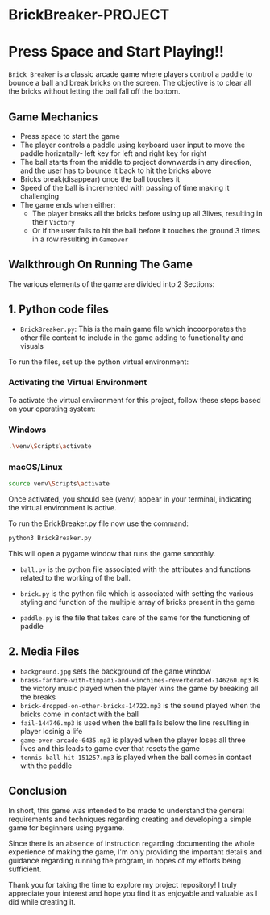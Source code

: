 # BrickBreaker-PROJECT

# Press Space and Start Playing!!
`Brick Breaker` is a classic arcade game where players control a paddle to bounce a ball and break bricks on the screen. The objective is to clear all the bricks without letting the ball fall off the bottom.

## Game Mechanics
- Press space to start the game 
- The player controls a paddle using keyboard user input to move the paddle horizntally- left key for left and right key for right
- The ball starts from the middle to project downwards in any direction, and the user has to bounce it back to hit the bricks above
- Bricks break(disappear) once the ball touches it
- Speed of the ball is incremented with passing of time making it challenging
- The game ends when either:
    - The player breaks all the bricks before using up all 3lives, resulting in their `Victory`
    - Or if the user fails to hit the ball before it touches the ground 3 times in a row resulting in `Gameover`

## Walkthrough On Running The Game
The various elements of the game are divided into 2 Sections:

## 1. Python code files
- `BrickBreaker.py`: This is the main game file which incoorporates the other file content to include in the game adding to functionality and visuals

To run the files, set up the python virtual environment:
### Activating the Virtual Environment

To activate the virtual environment for this project, follow these steps based on your operating system:

### Windows
``` bash
.\venv\Scripts\activate
```

### macOS/Linux
``` bash
source venv\Scripts\activate
```
Once activated, you should see (venv) appear in your terminal, indicating the virtual environment is active.

To run the BrickBreaker.py file now use the command:
``` bash
python3 BrickBreaker.py
```
This will open a pygame window that runs the game smoothly.

- `ball.py` is the python file associated with the attributes and functions related to the working of the ball. 

- `brick.py` is the python file which is associated with setting the various styling and function of the multiple array of bricks present in the game

- `paddle.py` is the file that takes care of the same for the functioning of paddle

## 2. Media Files
- `background.jpg` sets the background of the game window
- `brass-fanfare-with-timpani-and-winchimes-reverberated-146260.mp3` is the victory music played when the player wins the game by breaking all the breaks
- `brick-dropped-on-other-bricks-14722.mp3` is the sound played when the bricks come in contact with the ball
- `fail-144746.mp3` is used when the ball falls below the line resulting in player losinig a life
- `game-over-arcade-6435.mp3` is played when the player loses all three lives and this leads to game over that resets the game
- `tennis-ball-hit-151257.mp3` is played when the ball comes in contact with the paddle

## Conclusion 
In short, this game was intended to be made to understand the general requirements and techniques regarding creating and developing a simple game for beginners using pygame.<br>

Since there is an absence of instruction regarding documenting the whole experience of making the game, I'm only providing the important details and guidance regarding running the program, in hopes of my efforts being sufficient.<br>

Thank you for taking the time to explore my project repository! I truly appreciate your interest and hope you find it as enjoyable and valuable as I did while creating it.









